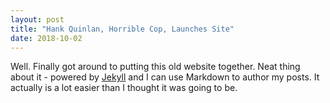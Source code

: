 ```yaml
---
layout: post
title: "Hank Quinlan, Horrible Cop, Launches Site"
date: 2018-10-02
---
```


Well. 
Finally got around to putting this old website together. 
Neat thing about it - powered by [Jekyll](http://jekyllrb.com) and I can use Markdown to author my posts. 
It actually is a lot easier than I thought it was going to be.
